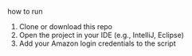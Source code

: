 



how to run
1. Clone or download this repo
2. Open the project in your IDE (e.g., IntelliJ, Eclipse)
3. Add your Amazon login credentials to the script
